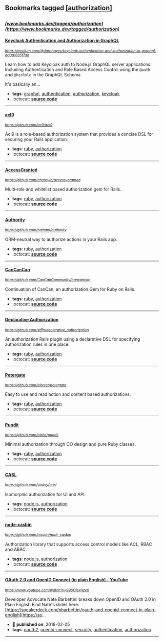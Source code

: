 ## Bookmarks tagged [[authorization]](https://www.bookmarks.dev/search?q=[authorization])

_<sup><sup>[www.bookmarks.dev/tagged/authorization](https://www.bookmarks.dev/tagged/authorization)</sup></sup>_
---
#### [Keycloak Authentication and Authorization in GraphQL](https://medium.com/@darahayes/keycloak-authentication-and-authorization-in-graphql-ad0a1685f7da)
_<sup>https://medium.com/@darahayes/keycloak-authentication-and-authorization-in-graphql-ad0a1685f7da</sup>_

Learn how to add Keycloak auth to Node.js GraphQL server applications. Including Authentication and Role Based Access Control using the `@auth` and `@hasRole` in the GraphQL Schema.

It's basically an...
* **tags**: [graphql](../tagged/graphql.md), [authentication](../tagged/authentication.md), [authorization](../tagged/authorization.md), [keycloak](../tagged/keycloak.md)
* :octocat: **[source code](https://github.com/aerogear/keycloak-connect-graphql)**
---
#### [acl9](https://github.com/be9/acl9)
_<sup>https://github.com/be9/acl9</sup>_

Acl9 is a role-based authorization system that provides a concise DSL for securing your Rails application.
* **tags**: [ruby](../tagged/ruby.md), [authorization](../tagged/authorization.md)
* :octocat: **[source code](https://github.com/be9/acl9)**
---
#### [AccessGranted](https://github.com/chaps-io/access-granted)
_<sup>https://github.com/chaps-io/access-granted</sup>_

Multi-role and whitelist based authorization gem for Rails.
* **tags**: [ruby](../tagged/ruby.md), [authorization](../tagged/authorization.md)
* :octocat: **[source code](https://github.com/chaps-io/access-granted)**
---
#### [Authority](https://github.com/nathanl/authority)
_<sup>https://github.com/nathanl/authority</sup>_

ORM-neutral way to authorize actions in your Rails app.
* **tags**: [ruby](../tagged/ruby.md), [authorization](../tagged/authorization.md)
* :octocat: **[source code](https://github.com/nathanl/authority)**
---
#### [CanCanCan](https://github.com/CanCanCommunity/cancancan)
_<sup>https://github.com/CanCanCommunity/cancancan</sup>_

Continuation of CanCan, an authorization Gem for Ruby on Rails.
* **tags**: [ruby](../tagged/ruby.md), [authorization](../tagged/authorization.md)
* :octocat: **[source code](https://github.com/CanCanCommunity/cancancan)**
---
#### [Declarative Authorization](https://github.com/stffn/declarative_authorization)
_<sup>https://github.com/stffn/declarative_authorization</sup>_

An authorization Rails plugin using a declarative DSL for specifying authorization rules in one place.
* **tags**: [ruby](../tagged/ruby.md), [authorization](../tagged/authorization.md)
* :octocat: **[source code](https://github.com/stffn/declarative_authorization)**
---
#### [Petergate](https://github.com/elorest/petergate)
_<sup>https://github.com/elorest/petergate</sup>_

Easy to use and read action and content based authorizations.
* **tags**: [ruby](../tagged/ruby.md), [authorization](../tagged/authorization.md)
* :octocat: **[source code](https://github.com/elorest/petergate)**
---
#### [Pundit](https://github.com/elabs/pundit)
_<sup>https://github.com/elabs/pundit</sup>_

Minimal authorization through OO design and pure Ruby classes.
* **tags**: [ruby](../tagged/ruby.md), [authorization](../tagged/authorization.md)
* :octocat: **[source code](https://github.com/elabs/pundit)**
---
#### [CASL](https://github.com/stalniy/casl)
_<sup>https://github.com/stalniy/casl</sup>_

Isomorphic authorization for UI and API.
* **tags**: [node.js](../tagged/node.js.md), [authorization](../tagged/authorization.md)
* :octocat: **[source code](https://github.com/stalniy/casl)**
---
#### [node-casbin](https://github.com/casbin/node-casbin)
_<sup>https://github.com/casbin/node-casbin</sup>_

Authorization library that supports access control models like ACL, RBAC and ABAC.
* **tags**: [node.js](../tagged/node.js.md), [authorization](../tagged/authorization.md)
* :octocat: **[source code](https://github.com/casbin/node-casbin)**
---
#### [OAuth 2.0 and OpenID Connect (in plain English) - YouTube](https://www.youtube.com/watch?v=996OiexHze0)
_<sup>https://www.youtube.com/watch?v=996OiexHze0</sup>_

Developer Advocate Nate Barbettini breaks down OpenID and OAuth 2.0 in Plain English Find Nate's slides here: [https://speakerdeck.com/nbarbettini/oauth-and-openid-connect-in-plain-english](https://sp...
* :calendar: **published on**: 2018-02-05
* **tags**: [oauth2](../tagged/oauth2.md), [openid-connect](../tagged/openid-connect.md), [security](../tagged/security.md), [authentication](../tagged/authentication.md), [authorization](../tagged/authorization.md)
---
